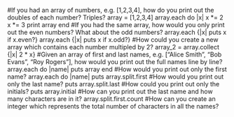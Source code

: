 #If you had an array of numbers, e.g. [1,2,3,4], how do you print out the doubles of each number? Triples?
array = [1,2,3,4]
array.each do |x|
  x *= 2
  x *= 3
  print array
end
#If you had the same array, how would you only print out the even numbers? What about the odd numbers?
array.each {|x| puts x if x.even?}
array.each {|x| puts x if x.odd?}
#How could you create a new array which contains each number multipled by 2?
array_2 = array.collect {|x| 2 * x}
#Given an array of first and last names, e.g. [“Alice Smith”, “Bob Evans”, “Roy Rogers”], how would you print out the full names line by line?
  array.each do |name|
  puts array
end
#How would you print out only the first name?
array.each do |name|
puts array.split.first
#How would you print out only the last name?
puts array.split.last
#How could you print out only the initials?
puts array.initial
#How can you print out the last name and how many characters are in it?
array.split.first.count
#How can you create an integer which represents the total number of characters in all the names?
